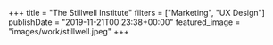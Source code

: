 +++
title = "The Stillwell Institute"
filters = ["Marketing", "UX Design"]
publishDate = "2019-11-21T00:23:38+00:00"
featured_image = "images/work/stillwell.jpeg"
+++